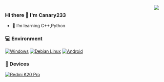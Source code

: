 <!--
**Canary233/Canary233** is a ✨ _special_ ✨ repository because its `README.md` (this file) appears on your GitHub profile.

Here are some ideas to get you started:

- 🔭 I’m currently working on ...
- 🌱 I’m currently learning Android
- 👯 I’m looking to collaborate on ...
- 🤔 I’m looking for help with ...
- 💬 Ask me about ...
- 📫 How to reach me: ...
- 😄 Pronouns: ...
- ⚡ Fun fact: ...
-->
<img align="right" src="https://github-readme-stats.vercel.app/api?username=Canary233&include_all_commits=true&show_icons=true&theme=buefy&count_private=true&hide_border=true" />

### Hi there 👋 I'm Canary233
- 🌱 I’m learning C++,Python

### 💻 Environment
[![Windows](https://img.shields.io/badge/Windows-00BBFF?style=flat-square&logo=Windows&logoColor=FFFFFF&labelColor=00BBFF)](https://www.microsoft.com/windows10)
[![Debian Linux](https://img.shields.io/badge/Arch%20Linux-00BBFF?style=flat-square&logo=archlinux&logoColor=AA3E22&labelColor=00BBFF)]([https://www.debian.org/](https://archlinux.org))
[![Android](https://img.shields.io/badge/Android-00C000?style=flat-square&logo=android&logoColor=FFFFFF&labelColor=00C000)](https://www.android.com/android-12/)

### 📱 Devices
[![Redmi K20 Pro ](https://img.shields.io/badge/Redmi%20K20%20Pro-fd4900?style=flat-square&logo=xiaomi&logoColor=ffffff)](https://www.mi.com/redmik20pro)
